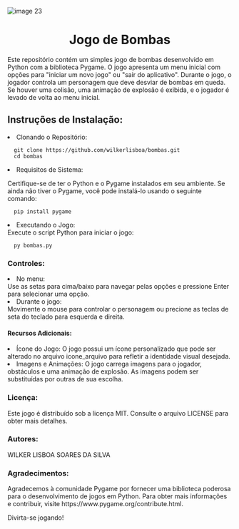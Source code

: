 
![image 23](https://github.com/wilkerlisboa/bombas/assets/73085812/6378c3b9-b6fd-4f3d-ba12-0c5a36e7d286)
<h1 align="center">Jogo de Bombas</h1>
Este repositório contém um simples jogo de bombas desenvolvido em Python com a biblioteca Pygame. O jogo apresenta um menu inicial com opções para "iniciar um novo jogo" ou "sair do aplicativo". Durante o jogo, o jogador controla um personagem que deve desviar de bombas em queda. Se houver uma colisão, uma animação de explosão é exibida, e o jogador é levado de volta ao menu inicial.
<h2>Instruções de Instalação:</h2>

<li>Clonando o Repositório:</li>

      git clone https://github.com/wilkerlisboa/bombas.git
      cd bombas
      
<li>Requisitos de Sistema:</li>

Certifique-se de ter o Python e o Pygame instalados em seu ambiente. Se ainda não tiver o Pygame, você pode instalá-lo usando o seguinte comando:

      pip install pygame

<li>Executando o Jogo:</li>
Execute o script Python para iniciar o jogo:

      py bombas.py

<h3>Controles:</h3>

<li>No menu:</li>
  Use as setas para cima/baixo para navegar pelas opções e 
  pressione Enter para selecionar uma opção.

<li>Durante o jogo:</li>
Movimente o mouse para controlar o personagem ou precione as teclas de seta do teclado para esquerda e direita.

<h4>Recursos Adicionais:</h4>
<li>Ícone do Jogo: O jogo possui um ícone personalizado que pode ser alterado no arquivo icone_arquivo para refletir a identidade visual desejada.</i>
<li>Imagens e Animações: O jogo carrega imagens para o jogador, obstáculos e uma animação de explosão. As imagens podem ser substituídas por outras de sua escolha.</li>

<h3>Licença:</h3>
Este jogo é distribuído sob a licença MIT. Consulte o arquivo LICENSE para obter mais detalhes.

<h3>Autores:</h3>
<a>WILKER LISBOA SOARES DA SILVA</a>

<h3>Agradecimentos:</h3>
Agradecemos à comunidade Pygame por fornecer uma biblioteca poderosa para o desenvolvimento de jogos em Python. Para obter mais informações e contribuir, visite https://www.pygame.org/contribute.html.<br>

Divirta-se jogando!


